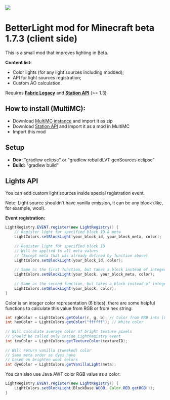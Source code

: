 [![](https://jitpack.io/v/paulevsGitch/BetterLight-b.1.7.3-.svg)](https://jitpack.io/#paulevsGitch/BetterLight-b.1.7.3-)
# BetterLight mod for Minecraft beta 1.7.3 (client side)

This is a small mod that improves lighting in Beta.

**Content list:**
- Color lights (for any light sources including modded);
- API for light sources registration;
- Custom AO calculation.


Requires **[Fabric Legacy](https://github.com/calmilamsy/Cursed-Fabric-MultiMC)** and **[Station API](https://github.com/ModificationStation/StationAPI)** (>= 1.3)

## How to install (MultiMC):
- Download [MultiMC instance](https://github.com/calmilamsy/Cursed-Fabric-MultiMC) and import it as zip
- Download [Station API](https://github.com/ModificationStation/StationAPI/releases) and import it as a mod in MultiMC
- Import this mod

## Setup
- **Dev:** "gradlew eclipse" or "gradlew rebuildLVT genSources eclipse"
- **Build:** "gradlew build"

## Lights API
You can add custom light sources inside special registration event.

Note: Light source shouldn't have vanilla emission, it can be any block (like, for example, wool).

**Event registration:**
```java
LightRegistry.EVENT.register(new LightRegistry() {
	// Register light for specified block ID & meta
	LightColors.setBlockLight(your_block_id, your_block_meta, color);
	
	// Register light for specified block ID
	// Will be applied to all meta values
	// (Except meta that was already defined by function above)
	LightColors.setBlockLight(your_block_id, color);
	
	// Same as the first function, but takes a block instead of integer
	LightColors.setBlockLight(your_block, your_block_meta, color);
	
	// Same as the second function, but takes a block instead of integer
	LightColors.setBlockLight(your_block, color);
}
```
Color is an integer color representation (6 bites), there are some helpful functions to calculate this value from RGB or from hex string:
```java
int rgbColor = LightColors.getColor(r, g, b); // Color from RRB ints [0-255]
int hexColor = LightColors.getColor("ffffff"); // White color
	
// Will calculate average color of bright texture pixels
// Should be called only inside LightRegistry event
int texColor = LightColors.getTextureColor(textureID);
    
// Will return vanilla (tweaked) color
// Same meta order as dyes have
// based on brighten wool colors
int dyeColor = LightColors.getVanillaLight(meta);
```
You can also use Java AWT color RGB value as a color:
```java
LightRegistry.EVENT.register(new LightRegistry() {
	LightColors.setBlockLight(BlockBase.WOOD, Color.RED.getRGB());
}
```